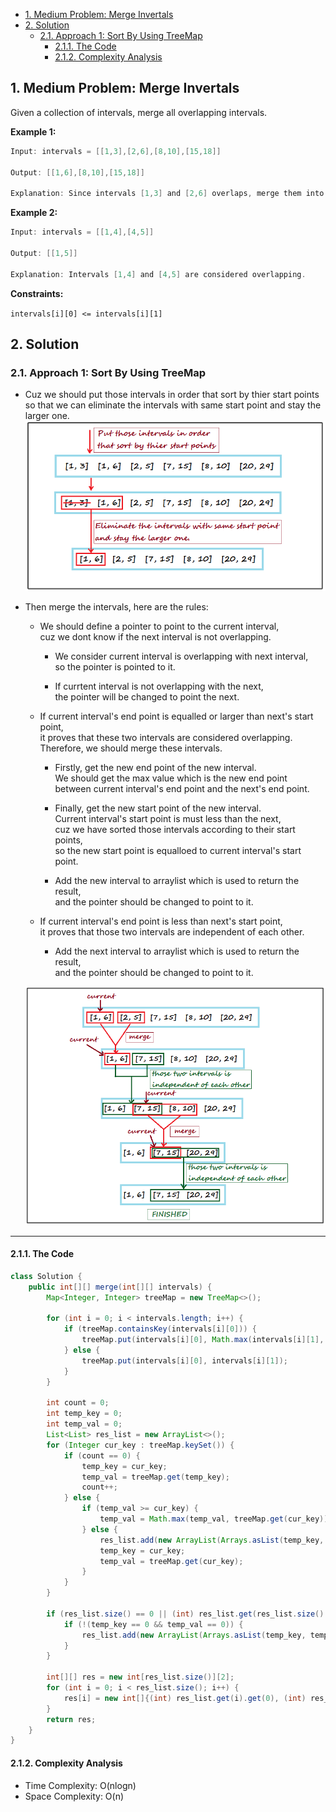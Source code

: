 <!-- TOC -->

- [1. Medium Problem: Merge Invertals](#1-medium-problem-merge-invertals)
- [2. Solution](#2-solution)
  - [2.1. Approach 1: Sort By Using TreeMap](#21-approach-1-sort-by-using-treemap)
    - [2.1.1. The Code](#211-the-code)
    - [2.1.2. Complexity Analysis](#212-complexity-analysis)

<!-- /TOC -->

## 1. Medium Problem: Merge Invertals
Given a collection of intervals, merge all overlapping intervals.

**Example 1:**
```java
Input: intervals = [[1,3],[2,6],[8,10],[15,18]]

Output: [[1,6],[8,10],[15,18]]

Explanation: Since intervals [1,3] and [2,6] overlaps, merge them into [1,6].
```

**Example 2:**
```java
Input: intervals = [[1,4],[4,5]]

Output: [[1,5]]

Explanation: Intervals [1,4] and [4,5] are considered overlapping.
```

**Constraints:**

`intervals[i][0] <= intervals[i][1]`

## 2. Solution

### 2.1. Approach 1: Sort By Using TreeMap
- Cuz we should put those intervals in order that sort by thier start points  
  so that we can eliminate the intervals with same start point and stay the larger one.  
  ![pic](../99.images/2020-11-04-11-06-46.png)

- Then merge the intervals, here are the rules:  
  
  - We should define a pointer to point to the current interval,  
    cuz we dont know if the next interval is not overlapping.  
    - We consider current interval is overlapping with next interval,  
      so the pointer is pointed to it.
      
    - If currtent interval is not overlapping with the next,  
      the pointer will be changed to point the next.
  
  - If current interval's end point is equalled or larger than next's start point,  
    it proves that these two intervals are considered overlapping.  
    Therefore, we should merge these intervals.
    
    - Firstly, get the new end point of the new interval.  
      We should get the max value which is the new end point  
      between current interval's end point and the next's end point.
    
    - Finally, get the new start point of the new interval.  
      Current interval's start point is must less than the next,  
      cuz we have sorted those intervals according to their start points,  
      so the new start point is equalloed to current interval's start point.

    - Add the new interval to arraylist which is used to return the result,  
      and the pointer should be changed to point to it.

  - If current interval's end point is less than next's start point,  
    it proves that those two intervals are independent of each other.  
    
    - Add the next interval to arraylist which is used to return the result,  
      and the pointer should be changed to point to it.

  ![PIC](../99.images/2020-11-04-13-50-41.png)

****

#### 2.1.1. The Code
```java
class Solution {
    public int[][] merge(int[][] intervals) {
        Map<Integer, Integer> treeMap = new TreeMap<>();

        for (int i = 0; i < intervals.length; i++) {
            if (treeMap.containsKey(intervals[i][0])) {
                treeMap.put(intervals[i][0], Math.max(intervals[i][1], treeMap.get(intervals[i][0])));
            } else {
                treeMap.put(intervals[i][0], intervals[i][1]);
            }
        }

        int count = 0;
        int temp_key = 0;
        int temp_val = 0;
        List<List> res_list = new ArrayList<>();
        for (Integer cur_key : treeMap.keySet()) {
            if (count == 0) {
                temp_key = cur_key;
                temp_val = treeMap.get(temp_key);
                count++;
            } else {
                if (temp_val >= cur_key) {
                    temp_val = Math.max(temp_val, treeMap.get(cur_key));
                } else {
                    res_list.add(new ArrayList(Arrays.asList(temp_key, temp_val)));
                    temp_key = cur_key;
                    temp_val = treeMap.get(cur_key);
                }
            }
        }
        
        if (res_list.size() == 0 || (int) res_list.get(res_list.size() - 1).get(0) != temp_key) {
            if (!(temp_key == 0 && temp_val == 0)) {
                res_list.add(new ArrayList(Arrays.asList(temp_key, temp_val)));
            }
        }

        int[][] res = new int[res_list.size()][2];
        for (int i = 0; i < res_list.size(); i++) {
            res[i] = new int[]{(int) res_list.get(i).get(0), (int) res_list.get(i).get(1)};
        }
        return res;
    }
}

```

#### 2.1.2. Complexity Analysis
- Time Complexity: O(nlogn)
- Space Complexity: O(n)